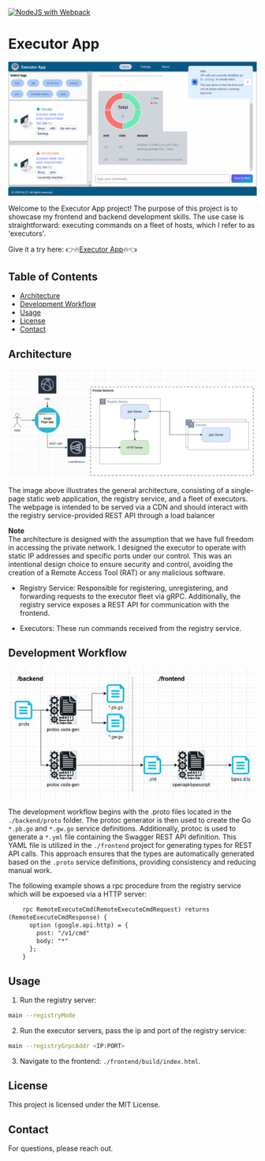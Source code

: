 [![NodeJS with Webpack](https://github.com/NCP-coding/Executor-App/actions/workflows/build-and-upload-frontend-assets.yml/badge.svg)](https://github.com/NCP-coding/Executor-App/actions/workflows/build-and-upload-frontend-assets.yml)
# Executor App 
![GIF demo](./.img/demo.gif)

Welcome to the Executor App project! The purpose of this project is to showcase my frontend and backend development skills. The use case is straightforward: executing commands on a fleet of hosts, which I refer to as 'executors'.

Give it a try here: 👉🔥[Executor App](https://ncp-coding.github.io/Executor-App/)🔥👈

## Table of Contents

- [Architecture](#architecture)
- [Development Workflow](#development-workflow)
- [Usage](#usage)
- [License](#license)
- [Contact](#contact)

## Architecture
![Architecture diagramm](./.img/architecture.jpg)

The image above illustrates the general architecture, consisting of a single-page static web application, the registry service, and a fleet of executors. The webpage is intended to be served via a CDN and should interact with the registry service-provided REST API through a load balancer

**Note**</br>
The architecture is designed with the assumption that we have full freedom in accessing the private network. I designed the executor to operate with static IP addresses and specific ports under our control. This was an intentional design choice to ensure security and control, avoiding the creation of a Remote Access Tool (RAT) or any malicious software.

- Registry Service: Responsible for registering, unregistering, and forwarding requests to the executor fleet via gRPC. Additionally, the registry service exposes a REST API for communication with the frontend.

- Executors: These run commands received from the registry service.

## Development Workflow
![Image showing the development workflow](./.img/dev%20workflow.jpg)

The development workflow begins with the .proto files located in the `./backend/proto` folder. The protoc generator is then used to create the Go `*.pb.go` and `*.gw.go` service definitions. Additionally, protoc is used to generate a `*.yml` file containing the Swagger REST API definition. This YAML file is utilized in the `./frontend` project for generating types for REST API calls. This approach ensures that the types are automatically generated based on the `.proto` service definitions, providing consistency and reducing manual work.

The following example shows a rpc procedure from the registry service which will be expoesed via a HTTP server: 
```
    rpc RemoteExecuteCmd(RemoteExecuteCmdRequest) returns (RemoteExecuteCmdResponse) {
      option (google.api.http) = {
        post: "/v1/cmd"
        body: "*"
      };
    }
```

## Usage
1. Run the registry server:
```sh
main --registryMode
```

2. Run the executor servers, pass the ip and port of the registry service:
```sh
main --registryGrpcAddr <IP:PORT>
```
3. Navigate to the frontend: `./frontend/build/index.html`.

## License

This project is licensed under the MIT License. 

## Contact

For questions, please reach out.